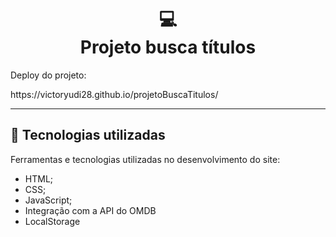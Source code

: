 <h1 align="center">
  💻<br>Projeto busca títulos
</h1>
<p>Deploy do projeto: </p>
<p>https://victoryudi28.github.io/projetoBuscaTitulos/</p>

---

## 💼 Tecnologias utilizadas

Ferramentas e tecnologias utilizadas no desenvolvimento do site:

- HTML;
- CSS;
- JavaScript;
- Integração com a API do OMDB
- LocalStorage

